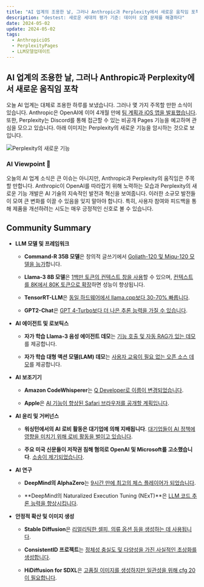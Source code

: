 ```yaml
---
title: "AI 업계의 조용한 날, 그러나 Anthropic과 Perplexity에서 새로운 움직임 포착"
description: "destest: 새로운 세대의 평가 기준: 데이터 오염 문제를 해결하다"
date: 2024-05-02
update: 2024-05-02
tags:
  - AnthropiciOS
  - PerplexityPages
  - LLM모델업데이트
---
```


## AI 업계의 조용한 날, 그러나 Anthropic과 Perplexity에서 새로운 움직임 포착

오늘 AI 업계는 대체로 조용한 하루를 보냈습니다. 그러나 몇 가지 주목할 만한 소식이 있습니다. Anthropic은 OpenAI에 이어 4개월 만에 [팀 계획과 iOS 앱을 발표했습니다](https://twitter.com/AnthropicAI/status/1785685692988940509?utm_source=ainews&utm_medium=email&utm_campaign=ainews-to-be-named-2666). 또한, Perplexity는 Discord를 통해 접근할 수 있는 비공개 Pages 기능을 예고하며 관심을 모으고 있습니다. 아래 이미지는 Perplexity의 새로운 기능을 암시하는 것으로 보입니다.

![Perplexity의 새로운 기능](https://assets.buttondown.email/images/a0e5bbe1-834d-47a4-9875-959a11ef56e1.png?w=960&fit=max)

### AI Viewpoint 🤖
오늘의 AI 업계 소식은 큰 이슈는 아니지만, Anthropic과 Perplexity의 움직임은 주목할 만합니다. Anthropic이 OpenAI를 따라잡기 위해 노력하는 모습과 Perplexity의 새로운 기능 개발은 AI 기술의 지속적인 발전과 혁신을 보여줍니다. 이러한 소규모 발전들이 모여 큰 변화를 이끌 수 있음을 잊지 말아야 합니다. 특히, 사용자 참여와 피드백을 통해 제품을 개선하려는 시도는 매우 긍정적인 신호로 볼 수 있습니다.


## Community Summary
- **LLM 모델 및 프레임워크**

  - **Command-R 35B 모델**은 창의적 글쓰기에서 [Goliath-120 및 Miqu-120 모델을 능가](https://www.reddit.com/r/LocalLLaMA/comments/1cgv10e/commandr_35b_is_incredible_for_creative_writing/?utm_source=ainews&utm_medium=email&utm_campaign=ainews-to-be-named-2666)합니다.

  - **Llama-3 8B 모델**은 [1백만 토큰의 컨텍스트 창을 사용](https://www.reddit.com/r/LocalLLaMA/comments/1cgzu2a/llama3_8b_256k_context_exl2_quants/?utm_source=ainews&utm_medium=email&utm_campaign=ainews-to-be-named-2666)할 수 있으며, [컨텍스트를 8K에서 80K 토큰으로 확장](https://arxiv.org/abs/2404.19553?utm_source=ainews&utm_medium=email&utm_campaign=ainews-to-be-named-2666)하면 성능이 향상됩니다.

  - **TensorRT-LLM**은 [동일 하드웨어에서 llama.cpp보다 30-70% 빠릅니다](https://jan.ai/post/benchmarking-nvidia-tensorrt-llm?utm_source=ainews&utm_medium=email&utm_campaign=ainews-to-be-named-2666).

  - **GPT2-Chat**은 [GPT 4-Turbo보다 더 나은 추론 능력을 가질 수 있습니다](https://www.reddit.com/r/LocalLLaMA/comments/1cgp7gi/lmsys_org_constantly_compares_new_gpt2_and_claude/?utm_source=ainews&utm_medium=email&utm_campaign=ainews-to-be-named-2666).

- **AI 에이전트 및 로보틱스**

  - **자가 학습 Llama-3 음성 에이전트 데모**는 [기능 호출 및 자동 RAG가 있는 데모](https://www.reddit.com/r/LocalLLaMA/comments/1cgtmuy/selflearning_llama3_voice_agent_with_function/?utm_source=ainews&utm_medium=email&utm_campaign=ainews-to-be-named-2666)를 제공합니다.

  - **자가 학습 대형 액션 모델(LAM) 데모**는 [사용자 교육이 필요 없는 오픈 소스 데모](https://www.reddit.com/r/LocalLLaMA/comments/1cgtmuy/selflearning_llama3_voice_agent_with_function/?utm_source=ainews&utm_medium=email&utm_campaign=ainews-to-be-named-2666)를 제공합니다.

- **AI 보조기기**

  - **Amazon CodeWhisperer**는 [Q Developer로 이름이 변경되었습니다](https://www.aboutamazon.com/news/aws/amazon-q-generative-ai-assistant-aws?utm_source=ainews&utm_medium=email&utm_campaign=ainews-to-be-named-2666).

  - **Apple**은 [AI 기능이 향상된 Safari 브라우저를 공개할 계획입니다](https://appleinsider.com/articles/24/04/30/apple-to-unveil-ai-enabled-safari-browser-alongside-new-operating-systems?utm_source=ainews&utm_medium=email&utm_campaign=ainews-to-be-named-2666).

- **AI 윤리 및 거버넌스**

  - **워싱턴에서의 AI 로비 활동은 대기업에 의해 지배됩니다**. [대기업들이 AI 정책에 영향을 미치기 위해 로비 활동을 벌이고 있습니다](https://time.com/6972134/ai-lobbying-tech-policy-surge/?utm_source=ainews&utm_medium=email&utm_campaign=ainews-to-be-named-2666).

  - **주요 미국 신문들이 저작권 침해 혐의로 OpenAI 및 Microsoft를 고소했습니다**. [소송이 제기되었습니다](https://www.axios.com/2024/04/30/microsoft-openai-lawsuit-copyright-newspapers-alden-global?utm_source=ainews&utm_medium=email&utm_campaign=ainews-to-be-named-2666).

- **AI 연구**

  - **DeepMind의 AlphaZero**는 [9시간 만에 최고의 체스 플레이어가 되었습니다](https://twitter.com/tsarnick/status/1785050900647862683?utm_source=ainews&utm_medium=email&utm_campaign=ainews-to-be-named-2666).

  - **DeepMind의 Naturalized Execution Tuning (NExT)**은 [LLM 코드 추론 능력을 향상시킵니다](https://www.marktechpost.com/2024/04/26/deepmind-researchers-propose-naturalized-execution-tuning-next-a-self-training-machine-learning-method-that-drastically-improves-the-llms-ability-to-reason-about-code-execution/?amp&utm_source=ainews&utm_medium=email&utm_campaign=ainews-to-be-named-2666).

- **안정적 확산 및 이미지 생성**

  - **Stable Diffusion**은 [리얼리틱한 셀피, 의류 옵션 등을 생성하는 데 사용됩니다](https://www.reddit.com/r/StableDiffusion/comments/1ch5k0m/using_sd_for_other_things_than_nsfw_content/?utm_source=ainews&utm_medium=email&utm_campaign=ainews-to-be-named-2666).

  - **ConsistentID 프로젝트**는 [정체성 충실도 및 다양성을 가진 사실적인 초상화를 생성합니다](https://www.reddit.com/r/StableDiffusion/comments/1cgsw94/consistentid_better_than_ipadapter/?utm_source=ainews&utm_medium=email&utm_campaign=ainews-to-be-named-2666).

  - **HiDiffusion for SDXL**은 [고품질 이미지를 생성하지만 일관성을 위해 cfg 20이 필요합니다](https://www.reddit.com/r/StableDiffusion/comments/1cgntxz/hidiffusion_for_sdxl_is_something/?utm_source=ainews&utm_medium=email&utm_campaign=ainews-to-be-named-2666).

